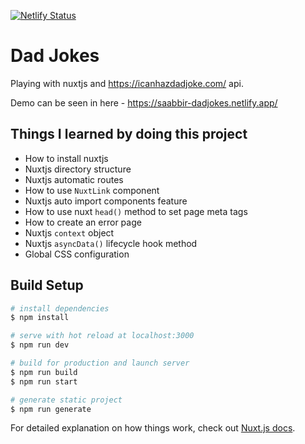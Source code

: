 [![Netlify Status](https://api.netlify.com/api/v1/badges/07026e35-dfeb-4b95-93d1-2ebc8fb32788/deploy-status)](https://app.netlify.com/sites/saabbir-dadjokes/deploys)

# Dad Jokes

Playing with nuxtjs and https://icanhazdadjoke.com/ api.

Demo can be seen in here - https://saabbir-dadjokes.netlify.app/

## Things I learned by doing this project

- How to install nuxtjs
- Nuxtjs directory structure
- Nuxtjs automatic routes
- How to use `NuxtLink` component
- Nuxtjs auto import components feature
- How to use nuxt `head()` method to set page meta tags
- How to create an error page
- Nuxtjs `context` object
- Nuxtjs `asyncData()` lifecycle hook method
- Global CSS configuration

## Build Setup

```bash
# install dependencies
$ npm install

# serve with hot reload at localhost:3000
$ npm run dev

# build for production and launch server
$ npm run build
$ npm run start

# generate static project
$ npm run generate
```

For detailed explanation on how things work, check out [Nuxt.js docs](https://nuxtjs.org).
